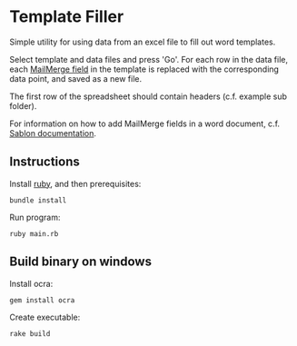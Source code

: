 # Template Filler

Simple utility for using data from an excel file to fill out word templates.

Select template and data files and press 'Go'. For each row in the data file,
each [MailMerge field](https://en.wikipedia.org/wiki/Mail_merge) in the
template is replaced with the corresponding data point, and saved as a new
file.

The first row of the spreadsheet should contain headers (c.f. example sub folder).

For information on how to add MailMerge fields in a word document, c.f. [Sablon
documentation](https://github.com/senny/sablon/blob/master/misc/TEMPLATE.md).

## Instructions
Install [ruby](https://www.ruby-lang.org/en/), and then prerequisites:

```
bundle install
```
Run program:
```
ruby main.rb
```

## Build binary on windows
Install ocra:

```
gem install ocra

```

Create executable:

```
rake build
```

